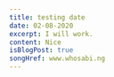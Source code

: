 ```yaml
---
title: testing date
date: 02-08-2020
excerpt: I will work.
content: Nice
isBlogPost: true
songHref: www.whosabi.ng
---
```

